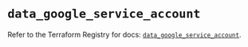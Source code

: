 # `data_google_service_account`

Refer to the Terraform Registry for docs: [`data_google_service_account`](https://registry.terraform.io/providers/hashicorp/google/6.46.0/docs/data-sources/service_account).
